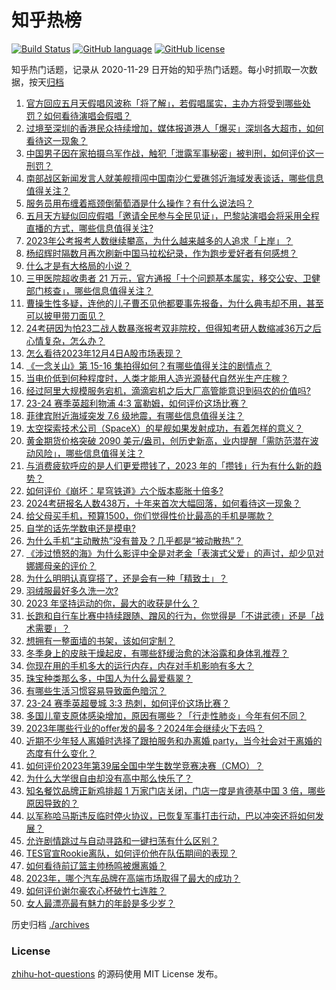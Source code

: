 # 知乎热榜
[![Build Status](https://github.com/ToWeLong/zhihu-hot-questions/workflows/CI/badge.svg)](https://github.com/ToWeLong/zhihu-hot-questions/actions)
[![GitHub language](https://img.shields.io/badge/language-golang-orange.svg)](https://golang.org/)
[![GitHub license](https://img.shields.io/github/license/ToWeLong/zhihu-hot-questions)](https://github.com/ToWeLong/zhihu-hot-questions/blob/main/LICENSE)

知乎热门话题，记录从 2020-11-29 日开始的知乎热门话题。每小时抓取一次数据，按天[归档](./archives)

<!-- BEGIN -->

1. [官方回应五月天假唱风波称「将了解」，若假唱属实，主办方将受到哪些处罚？如何看待演唱会假唱？](https://www.zhihu.com/question/633116674)
1. [过境至深圳的香港民众持续增加，媒体报道港人「爆买」深圳各大超市，如何看待这一现象？](https://www.zhihu.com/question/632097505)
1. [中国男子因在家拍摄乌军作战，触犯「泄露军事秘密」被判刑，如何评价这一刑罚？](https://www.zhihu.com/question/633164236)
1. [南部战区新闻发言人就美舰擅闯中国南沙仁爱礁邻近海域发表谈话，哪些信息值得关注？](https://www.zhihu.com/question/633163326)
1. [服务员用布缠着瓶颈倒葡萄酒是什么操作？有什么说法吗？](https://www.zhihu.com/question/630491853)
1. [五月天方疑似回应假唱「邀请全民参与全民见证」，巴黎站演唱会将采用全程直播的方式，哪些信息值得关注?](https://www.zhihu.com/question/633168083)
1. [2023年公考报考人数继续攀高，为什么越来越多的人追求「上岸」？](https://www.zhihu.com/question/631330318)
1. [杨绍辉时隔数月再次刷新中国马拉松纪录，作为跑步爱好者有何感想？](https://www.zhihu.com/question/633110817)
1. [什么才是有大格局的小说？](https://www.zhihu.com/question/270393586)
1. [三甲医院超收患者 21 万元，官方通报「十个问题基本属实，移交公安、卫健部门核查」，哪些信息值得关注？](https://www.zhihu.com/question/633115204)
1. [曹操生性多疑，连他的儿子曹丕见他都要事先报备，为什么典韦却不用，甚至可以披甲带刀面见？](https://www.zhihu.com/question/632775346)
1. [24考研因为怕23二战人数暴涨报考双非院校，但得知考研人数缩减36万之后心情复杂，怎么办？](https://www.zhihu.com/question/631462067)
1. [怎么看待2023年12月4日A股市场表现？](https://www.zhihu.com/question/633171098)
1. [《一念关山》第 15-16 集拍得如何？有哪些值得关注的剧情点？](https://www.zhihu.com/question/633124202)
1. [当电价低到何种程度时，人类才能用人造光源替代自然光生产庄稼？](https://www.zhihu.com/question/628821406)
1. [经过阿里大规模服务宕机，滴滴宕机之后大厂高管能意识到码农的价值吗?](https://www.zhihu.com/question/632927474)
1. [23-24 赛季英超利物浦 4:3 富勒姆，如何评价这场比赛？](https://www.zhihu.com/question/633133899)
1. [菲律宾附近海域突发 7.6 级地震，有哪些信息值得关注？](https://www.zhihu.com/question/633097840)
1. [太空探索技术公司（SpaceX）的星舰如果发射成功，有着怎样的意义？](https://www.zhihu.com/question/596199801)
1. [黄金期货价格突破 2090 美元/盎司，创历史新高，业内提醒「需防范潜在波动风险」，哪些信息值得关注？](https://www.zhihu.com/question/633164407)
1. [与消费疲软呼应的是人们更爱攒钱了，2023 年的「攒钱」行为有什么新的趋势？](https://www.zhihu.com/question/630156525)
1. [如何评价《崩坏：星穹铁道》六个版本膨胀十倍多?](https://www.zhihu.com/question/633120422)
1. [2024考研报名人数438万，十年来首次大幅回落，如何看待这一现象？](https://www.zhihu.com/question/631366097)
1. [给父母买手机，预算1500，你们觉得性价比最高的手机是哪款？](https://www.zhihu.com/question/631301666)
1. [自学的话先学数电还是模电?](https://www.zhihu.com/question/630838113)
1. [为什么手机“主动散热”没有普及？几乎都是“被动散热”？](https://www.zhihu.com/question/632904838)
1. [《涉过愤怒的海》为什么影评中全是对老金「表演式父爱」的声讨，却少见对娜娜母亲的评价？](https://www.zhihu.com/question/632201134)
1. [为什么明明认真穿搭了，还是会有一种「精致土」？](https://www.zhihu.com/question/630322434)
1. [羽绒服最好多久洗一次?](https://www.zhihu.com/question/632012887)
1. [2023 年坚持运动的你，最大的收获是什么？](https://www.zhihu.com/question/632635958)
1. [长跑和自行车比赛中持续跟随、蹭风的行为，你觉得是「不讲武德」还是「战术需要」？](https://www.zhihu.com/question/632453298)
1. [想拥有一整面墙的书架，该如何定制？](https://www.zhihu.com/question/631187942)
1. [冬季身上的皮肤干燥起皮，有哪些舒缓治愈的沐浴露和身体乳推荐？](https://www.zhihu.com/question/630322769)
1. [你现在用的手机多大的运行内存，内存对手机影响有多大？](https://www.zhihu.com/question/630462536)
1. [珠宝种类那么多，中国人为什么最爱翡翠？](https://www.zhihu.com/question/630442604)
1. [有哪些生活习惯容易导致面色暗沉？](https://www.zhihu.com/question/616486954)
1. [23-24 赛季英超曼城 3:3 热刺，如何评价这场比赛？](https://www.zhihu.com/question/633141953)
1. [多国儿童支原体感染增加，原因有哪些？「行走性肺炎」今年有何不同？](https://www.zhihu.com/question/633163118)
1. [2023年哪些行业的offer发的最多？2024年会继续火下去吗？](https://www.zhihu.com/question/631330213)
1. [近期不少年轻人离婚时选择了跟拍服务和办离婚 party，当今社会对于离婚的态度有什么变化？](https://www.zhihu.com/question/633112209)
1. [如何评价2023年第39届全国中学生数学竞赛决赛（CMO）？](https://www.zhihu.com/question/629155987)
1. [为什么大学很自由却没有高中那么快乐了？](https://www.zhihu.com/question/627742880)
1. [知名餐饮品牌正新鸡排超 1 万家门店关闭，门店一度是肯德基中国 3 倍，哪些原因导致的？](https://www.zhihu.com/question/633100779)
1. [以军称哈马斯违反临时停火协议，已恢复军事打击行动，巴以冲突还将如何发展？](https://www.zhihu.com/question/632790367)
1. [允许剧情跳过与自动寻路和一键扫荡有什么区别？](https://www.zhihu.com/question/632615224)
1. [TES官宣Rookie离队，如何评价他在队伍期间的表现？](https://www.zhihu.com/question/632982257)
1. [如何看待前辽篮主帅杨鸣被爆离婚？](https://www.zhihu.com/question/632798071)
1. [2023年，哪个汽车品牌在高端市场取得了最大的成功？](https://www.zhihu.com/question/632789095)
1. [如何评价谢尔豪农心杯破竹七连胜？](https://www.zhihu.com/question/632975965)
1. [女人最漂亮最有魅力的年龄是多少岁？](https://www.zhihu.com/question/630921473)

<!-- END -->

历史归档 [./archives](./archives)


### License
[zhihu-hot-questions](https://github.com/towelong/zhihu-hot-questions) 的源码使用 MIT License 发布。